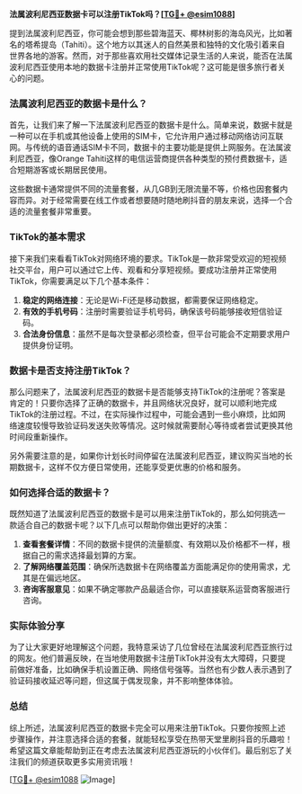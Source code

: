 **法属波利尼西亚数据卡可以注册TikTok吗？[[TG💪+ @esim1088](https://t.me/s/esim1088)]**

提到法属波利尼西亚，你可能会想到那些碧海蓝天、椰林树影的海岛风光，比如著名的塔希提岛（Tahiti）。这个地方以其迷人的自然美景和独特的文化吸引着来自世界各地的游客。然而，对于那些喜欢用社交媒体记录生活的人来说，能否在法属波利尼西亚使用本地的数据卡注册并正常使用TikTok呢？这可能是很多旅行者关心的问题。

### 法属波利尼西亚的数据卡是什么？

首先，让我们来了解一下法属波利尼西亚的数据卡是什么。简单来说，数据卡就是一种可以在手机或其他设备上使用的SIM卡，它允许用户通过移动网络访问互联网。与传统的语音通话SIM卡不同，数据卡的主要功能是提供上网服务。在法属波利尼西亚，像Orange Tahiti这样的电信运营商提供各种类型的预付费数据卡，适合短期游客或长期居民使用。

这些数据卡通常提供不同的流量套餐，从几GB到无限流量不等，价格也因套餐内容而异。对于经常需要在线工作或者想要随时随地刷抖音的朋友来说，选择一个合适的流量套餐非常重要。

### TikTok的基本需求

接下来我们来看看TikTok对网络环境的要求。TikTok是一款非常受欢迎的短视频社交平台，用户可以通过它上传、观看和分享短视频。要成功注册并正常使用TikTok，你需要满足以下几个基本条件：

1. **稳定的网络连接**：无论是Wi-Fi还是移动数据，都需要保证网络稳定。
2. **有效的手机号码**：注册时需要验证手机号码，确保该号码能够接收短信验证码。
3. **合法身份信息**：虽然不是每次登录都必须检查，但平台可能会不定期要求用户提供身份证明。

### 数据卡是否支持注册TikTok？

那么问题来了，法属波利尼西亚的数据卡是否能够支持TikTok的注册呢？答案是肯定的！只要你选择了正确的数据卡，并且网络状况良好，就可以顺利地完成TikTok的注册过程。不过，在实际操作过程中，可能会遇到一些小麻烦，比如网络速度较慢导致验证码发送失败等情况。这时候就需要耐心等待或者尝试更换其他时间段重新操作。

另外需要注意的是，如果你计划长时间停留在法属波利尼西亚，建议购买当地的长期数据卡，这样不仅方便日常使用，还能享受更优惠的价格和服务。

### 如何选择合适的数据卡？

既然知道了法属波利尼西亚的数据卡是可以用来注册TikTok的，那么如何挑选一款适合自己的数据卡呢？以下几点可以帮助你做出更好的决策：

1. **查看套餐详情**：不同的数据卡提供的流量额度、有效期以及价格都不一样，根据自己的需求选择最划算的方案。
2. **了解网络覆盖范围**：确保所选数据卡在网络覆盖方面能满足你的使用需求，尤其是在偏远地区。
3. **咨询客服意见**：如果不确定哪款产品最适合你，可以直接联系运营商客服进行咨询。

### 实际体验分享

为了让大家更好地理解这个问题，我特意采访了几位曾经在法属波利尼西亚旅行过的网友。他们普遍反映，在当地使用数据卡注册TikTok并没有太大障碍，只要提前做好准备，比如确保手机设置正确、网络信号强等。当然也有少数人表示遇到了验证码接收延迟等问题，但这属于偶发现象，并不影响整体体验。

### 总结

综上所述，法属波利尼西亚的数据卡完全可以用来注册TikTok。只要你按照上述步骤操作，并注意选择合适的套餐，就能轻松享受在热带天堂里刷抖音的乐趣啦！希望这篇文章能帮助到正在考虑去法属波利尼西亚游玩的小伙伴们。最后别忘了关注我们的频道获取更多实用资讯哦！

[[TG💪+ @esim1088](https://t.me/s/esim1088) ![Image](https://i.postimg.cc/4NQfJmqS/Snipaste-2025-05-13-00-14-12.png)]
